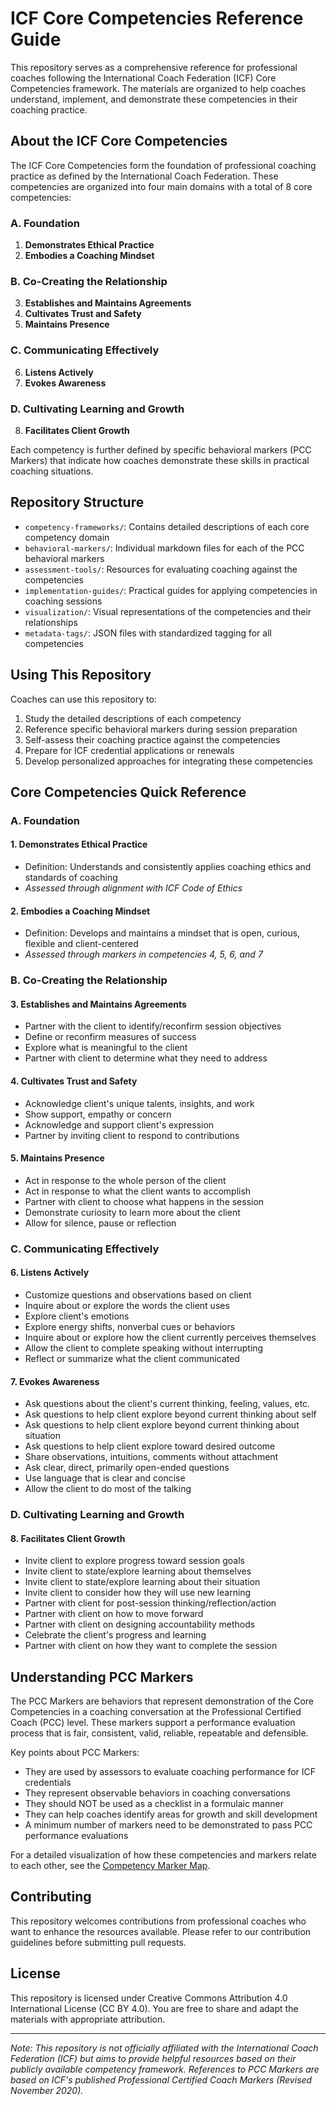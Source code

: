 # ICF Core Competencies Reference Guide

This repository serves as a comprehensive reference for professional coaches following the International Coach Federation (ICF) Core Competencies framework. The materials are organized to help coaches understand, implement, and demonstrate these competencies in their coaching practice.

## About the ICF Core Competencies

The ICF Core Competencies form the foundation of professional coaching practice as defined by the International Coach Federation. These competencies are organized into four main domains with a total of 8 core competencies:

### A. Foundation
1. **Demonstrates Ethical Practice**
2. **Embodies a Coaching Mindset**

### B. Co-Creating the Relationship
3. **Establishes and Maintains Agreements**
4. **Cultivates Trust and Safety**
5. **Maintains Presence**

### C. Communicating Effectively
6. **Listens Actively**
7. **Evokes Awareness**

### D. Cultivating Learning and Growth
8. **Facilitates Client Growth**

Each competency is further defined by specific behavioral markers (PCC Markers) that indicate how coaches demonstrate these skills in practical coaching situations.

## Repository Structure

- `competency-frameworks/`: Contains detailed descriptions of each core competency domain
- `behavioral-markers/`: Individual markdown files for each of the PCC behavioral markers
- `assessment-tools/`: Resources for evaluating coaching against the competencies
- `implementation-guides/`: Practical guides for applying competencies in coaching sessions
- `visualization/`: Visual representations of the competencies and their relationships
- `metadata-tags/`: JSON files with standardized tagging for all competencies

## Using This Repository

Coaches can use this repository to:

1. Study the detailed descriptions of each competency
2. Reference specific behavioral markers during session preparation
3. Self-assess their coaching practice against the competencies
4. Prepare for ICF credential applications or renewals
5. Develop personalized approaches for integrating these competencies

## Core Competencies Quick Reference

### A. Foundation

#### 1. Demonstrates Ethical Practice
- Definition: Understands and consistently applies coaching ethics and standards of coaching
- *Assessed through alignment with ICF Code of Ethics*

#### 2. Embodies a Coaching Mindset
- Definition: Develops and maintains a mindset that is open, curious, flexible and client-centered
- *Assessed through markers in competencies 4, 5, 6, and 7*

### B. Co-Creating the Relationship

#### 3. Establishes and Maintains Agreements
- Partner with the client to identify/reconfirm session objectives
- Define or reconfirm measures of success
- Explore what is meaningful to the client
- Partner with client to determine what they need to address

#### 4. Cultivates Trust and Safety
- Acknowledge client's unique talents, insights, and work
- Show support, empathy or concern
- Acknowledge and support client's expression
- Partner by inviting client to respond to contributions

#### 5. Maintains Presence
- Act in response to the whole person of the client
- Act in response to what the client wants to accomplish
- Partner with client to choose what happens in the session
- Demonstrate curiosity to learn more about the client
- Allow for silence, pause or reflection

### C. Communicating Effectively

#### 6. Listens Actively
- Customize questions and observations based on client
- Inquire about or explore the words the client uses
- Explore client's emotions
- Explore energy shifts, nonverbal cues or behaviors
- Inquire about or explore how the client currently perceives themselves
- Allow the client to complete speaking without interrupting
- Reflect or summarize what the client communicated

#### 7. Evokes Awareness
- Ask questions about the client's current thinking, feeling, values, etc.
- Ask questions to help client explore beyond current thinking about self
- Ask questions to help client explore beyond current thinking about situation
- Ask questions to help client explore toward desired outcome
- Share observations, intuitions, comments without attachment
- Ask clear, direct, primarily open-ended questions
- Use language that is clear and concise
- Allow the client to do most of the talking

### D. Cultivating Learning and Growth

#### 8. Facilitates Client Growth
- Invite client to explore progress toward session goals
- Invite client to state/explore learning about themselves
- Invite client to state/explore learning about their situation
- Invite client to consider how they will use new learning
- Partner with client for post-session thinking/reflection/action
- Partner with client on how to move forward
- Partner with client on designing accountability methods
- Celebrate the client's progress and learning
- Partner with client on how they want to complete the session

## Understanding PCC Markers

The PCC Markers are behaviors that represent demonstration of the Core Competencies in a coaching conversation at the Professional Certified Coach (PCC) level. These markers support a performance evaluation process that is fair, consistent, valid, reliable, repeatable and defensible.

Key points about PCC Markers:
- They are used by assessors to evaluate coaching performance for ICF credentials
- They represent observable behaviors in coaching conversations
- They should NOT be used as a checklist in a formulaic manner
- They can help coaches identify areas for growth and skill development
- A minimum number of markers need to be demonstrated to pass PCC performance evaluations

For a detailed visualization of how these competencies and markers relate to each other, see the [Competency Marker Map](visualization/competency-marker-map.md).

## Contributing

This repository welcomes contributions from professional coaches who want to enhance the resources available. Please refer to our contribution guidelines before submitting pull requests.

## License

This repository is licensed under Creative Commons Attribution 4.0 International License (CC BY 4.0). You are free to share and adapt the materials with appropriate attribution.

---

*Note: This repository is not officially affiliated with the International Coach Federation (ICF) but aims to provide helpful resources based on their publicly available competency framework. References to PCC Markers are based on ICF's published Professional Certified Coach Markers (Revised November 2020).*